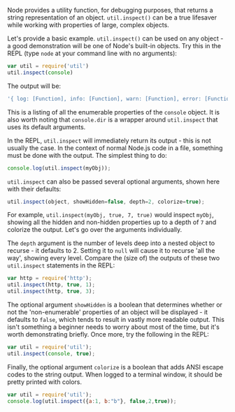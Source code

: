 Node provides a utility function, for debugging purposes, that returns a string representation of an object.  `util.inspect()` can be a true lifesaver while working with properties of large, complex objects. 

Let's provide a basic example. `util.inspect()` can be used on any object - a good demonstration will be one of Node's built-in objects.  Try this in the REPL (type `node` at your command line with no arguments):

```js
var util = require('util')
util.inspect(console)
```

The output will be:

```js
'{ log: [Function], info: [Function], warn: [Function], error: [Function], dir: [Function], time: [Function], timeEnd: [Function], trace: [Function], assert: [Function] }'
```

This is a listing of all the enumerable properties of the `console` object.  It is also worth noting that `console.dir` is a wrapper around `util.inspect` that uses its default arguments.

In the REPL, `util.inspect` will immediately return its output - this is not usually the case.  In the context of normal Node.js code in a file, something must be done with the output.  The simplest thing to do:

```js
console.log(util.inspect(myObj));
```

`util.inspect` can also be passed several optional arguments, shown here with their defaults:

```js
util.inspect(object, showHidden=false, depth=2, colorize=true);
```

For example, `util.inspect(myObj, true, 7, true)` would inspect `myObj`, showing all the hidden and non-hidden properties up to a depth of `7` and colorize the output.  Let's go over the arguments individually.

The `depth` argument is the number of levels deep into a nested object to recurse - it defaults to 2.  Setting it to `null` will cause it to recurse 'all the way', showing every level.  Compare the (size of) the outputs of these two `util.inspect` statements in the REPL:

```js
var http = require('http');
util.inspect(http, true, 1);
util.inspect(http, true, 3);
```

The optional argument `showHidden` is a boolean that determines whether or not the 'non-enumerable' properties of an object will be displayed - it defaults to `false`, which tends to result in vastly more readable output.  This isn't something a beginner needs to worry about most of the time, but it's worth demonstrating briefly.  Once more, try the following in the REPL:

```js
var util = require('util');
util.inspect(console, true);
```

Finally, the optional argument `colorize` is a boolean that adds ANSI escape codes to the string output. When logged to a terminal window, it should be pretty printed with colors.

```js
var util = require('util');
console.log(util.inspect({a:1, b:"b"}, false,2,true));
````
